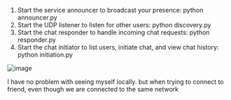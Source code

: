 1) Start the service announcer to broadcast your presence:
   python announcer.py
2) Start the UDP listener to listen for other users:
   python discovery.py
3) Start the chat responder to handle incoming chat requests:
   python responder.py
4) Start the chat initiator to list users, initiate chat, and view chat history:
   python initiation.py

![image](https://github.com/user-attachments/assets/88ff98aa-5bc7-4628-ab29-ccf1b62b74fa)

I have no problem with seeing myself locally. but when trying to connect to friend, even though we are connected to the same network
